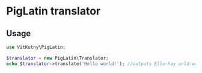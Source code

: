 PigLatin translator
===================
Usage
-----
```php
use VitKutny\PigLatin;

$translator = new PigLatin\Translator;
echo $translator->translate('Hello world!'); //outputs Ello-hay orld-way!
```
